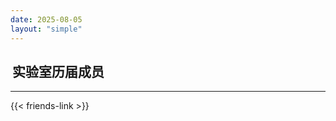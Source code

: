 ```yaml
---
date: 2025-08-05
layout: "simple"
---
```


<script src="https://code.iconify.design/iconify-icon/1.0.7/iconify-icon.min.js"></script>

## <iconify-icon icon="ep:avatar" style="font-size: 30px; vertical-align: middle; margin-bottom: 4px;margin-right: 3px"></iconify-icon>实验室历届成员

---

{{< friends-link >}} 
